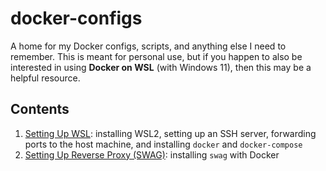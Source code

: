 # docker-configs

A home for my Docker configs, scripts, and anything else I need to remember. This is meant for personal use, but if you happen to also be interested in using **Docker on WSL** (with Windows 11), then this may be a helpful resource.

## Contents

1. [Setting Up WSL](./wsl-setup.md): installing WSL2, setting up an SSH server, forwarding ports to the host machine, and installing `docker` and `docker-compose`
2. [Setting Up Reverse Proxy (SWAG)](./swag-setup.md): installing `swag` with Docker
